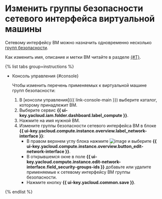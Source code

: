 # Изменить группы безопасности сетевого интерфейса виртуальной машины

Cетевому интерфейсу ВМ можно назначить одновременно несколько [групп безопасности](../../../vpc/operations/security-group-create.md).

Как изменить имя, описание и метки ВМ читайте в разделе [{#T}](vm-update.md).

{% list tabs group=instructions %}

- Консоль управления {#console}

  Чтобы изменить перечень применяемых к виртуальной машине групп безопасности:
  1. В [консоли управления]({{ link-console-main }}) выберите каталог, которому принадлежит ВМ.
  1. Выберите сервис **{{ ui-key.yacloud.iam.folder.dashboard.label_compute }}**.
  1. Нажмите на имя нужной ВМ.
  1. Измените группы безопасности сетевого интерфейса ВМ в блоке **{{ ui-key.yacloud.compute.instance.overview.label_network-interface }}**:
     * В правом верхнем углу блока нажмите ![image](../../../_assets/options.svg) и выберите **{{ ui-key.yacloud.compute.instance.overview.button_edit-network-interface }}**.
     * В открывшемся окне в поле **{{ ui-key.yacloud.compute.instance.edit-network-interface.field_security-groups-ids }}** добавьте или удалите применяемые к сетевому интерфейсу ВМ группы безопасности.
     * Нажмите кнопку **{{ ui-key.yacloud.common.save }}**.

{% endlist %}